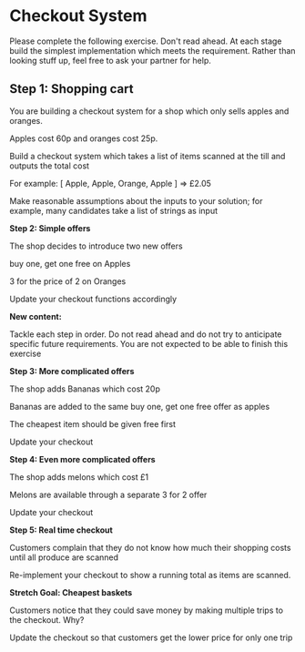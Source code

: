 # Checkout System

Please complete the following exercise. Don't read ahead. At each stage build the simplest implementation which meets the requirement.  Rather than looking stuff up, feel free to ask your partner for help.



## **Step 1: Shopping cart**

You are building a checkout system for a shop which only sells apples and oranges.  

Apples cost 60p and oranges cost 25p.

Build a checkout system which takes a list of items scanned at the till and outputs the total cost

For example: [ Apple, Apple, Orange, Apple ] => £2.05

Make reasonable assumptions about the inputs to your solution; for example, many candidates take a list of strings as input


**Step 2: Simple offers**

The shop decides to introduce two new offers

buy one, get one free on Apples

3 for the price of 2 on Oranges

Update your checkout functions accordingly



**New content:**


Tackle each step in order.  Do not read ahead and do not try to anticipate specific future requirements.  You are not expected to be able to finish this exercise


**Step 3: More complicated offers**

The shop adds Bananas which cost 20p

Bananas are added to the same buy one, get one free offer as apples

The cheapest item should be given free first

Update your checkout


**Step 4: Even more complicated offers**

The shop adds melons which cost £1

Melons are available through a separate 3 for 2 offer

Update your checkout



**Step 5: Real time checkout**

Customers complain that they do not know how much their shopping costs until all produce are scanned

Re-implement your checkout to show a running total as items are scanned.



**Stretch Goal: Cheapest baskets**

Customers notice that they could save money by making multiple trips to the checkout.  Why?

Update the checkout so that customers get the lower price for only one trip
